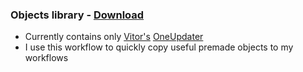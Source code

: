 ### Objects library - [Download](https://github.com/nikitavoloboev/small-workflows/raw/master/workflows/objects%20library.alfredworkflow)
- Currently contains only [Vitor's](https://github.com/vitorgalvao) [OneUpdater](https://github.com/vitorgalvao/alfred-workflows/tree/master/OneUpdater) 
- I use this workflow to quickly copy useful premade objects to my workflows